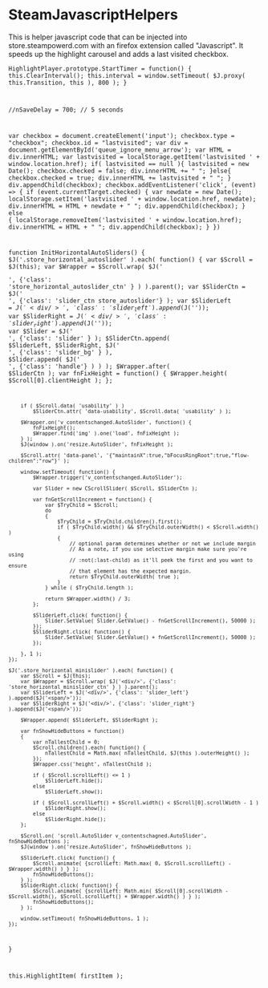 # SteamJavascriptHelpers
This is helper javascript code that can be injected into store.steampowerd.com with an firefox extension called "Javascript".
It speeds up the highlight carousel and adds a last visited checkbox.

<code>HighlightPlayer.prototype.StartTimer = function()
{
	this.ClearInterval();
	this.interval = window.setTimeout( $J.proxy( this.Transition, this ), 800 );
}

//nSaveDelay = 700; // 5 seconds

var checkbox = document.createElement('input');
checkbox.type = "checkbox";
checkbox.id = "lastvisited";
var div = document.getElementById('queue_ignore_menu_arrow');
var HTML = div.innerHTML; 
var lastvisited = localStorage.getItem('lastvisited ' + window.location.href);
if( lastvisited == null ){
 lastvisited = new Date();
 checkbox.checked = false;
 div.innerHTML += " ";
}else{
	checkbox.checked = true;
	div.innerHTML += lastvisited + " ";	
}
div.appendChild(checkbox);
checkbox.addEventListener('click', (event) => {
  if (event.currentTarget.checked) {
		var newdate = new Date();
		localStorage.setItem('lastvisited ' + window.location.href, newdate);
	  div.innerHTML = HTML + newdate + " ";
	  div.appendChild(checkbox);
  } else {
    localStorage.removeItem('lastvisited ' + window.location.href);
		div.innerHTML = HTML + " ";
		div.appendChild(checkbox);
  }
})



function InitHorizontalAutoSliders()
{
	$J('.store_horizontal_autoslider' ).each( function() {
		var $Scroll = $J(this);
		var $Wrapper = $Scroll.wrap( $J('<div/>', {'class': 'store_horizontal_autoslider_ctn' } ) ).parent();
		var $SliderCtn = $J('<div/>', {'class': 'slider_ctn store_autoslider'} );
		var $SliderLeft = $J('<div/>', {'class': 'slider_left'} ).append($J('<span/>'));
		var $SliderRight = $J('<div/>', {'class': 'slider_right'} ).append($J('<span/>'));
		var $Slider = $J('<div/>', {'class': 'slider' } );
		$SliderCtn.append(
			$SliderLeft, $SliderRight,
			$J('<div/>', {'class': 'slider_bg' } ),
			$Slider.append( $J('<div/>', {'class': 'handle'} ) )
		);
		$Wrapper.after( $SliderCtn );
		var fnFixHeight = function() { $Wrapper.height( $Scroll[0].clientHeight ); };

		if ( $Scroll.data( 'usability' ) )
			$SliderCtn.attr( 'data-usability', $Scroll.data( 'usability' ) );

		$Wrapper.on('v_contentschanged.AutoSlider', function() {
			fnFixHeight();
			$Wrapper.find('img' ).one('load', fnFixHeight );
		} );
		$J(window ).on('resize.AutoSlider', fnFixHeight );

		$Scroll.attr( 'data-panel', '{"maintainX":true,"bFocusRingRoot":true,"flow-children":"row"}' );

		window.setTimeout( function() {
			$Wrapper.trigger('v_contentschanged.AutoSlider');

			var Slider = new CScrollSlider( $Scroll, $SliderCtn );

			var fnGetScrollIncrement = function() {
				var $TryChild = $Scroll;
				do
				{
					$TryChild = $TryChild.children().first();
					if ( $TryChild.width() && $TryChild.outerWidth() < $Scroll.width() )
					{
						// optional param determines whether or not we include margin
						// As a note, if you use selective margin make sure you're using
						// :not(:last-child) as it'll peek the first and you want to ensure
						// that element has the expected margin.
						return $TryChild.outerWidth( true );
					}
				} while ( $TryChild.length );

				return $Wrapper.width() / 3;
			};

			$SliderLeft.click( function() {
				Slider.SetValue( Slider.GetValue() - fnGetScrollIncrement(), 50000 );
			});
			$SliderRight.click( function() {
				Slider.SetValue( Slider.GetValue() + fnGetScrollIncrement(), 50000 );
			});

		}, 1 );
	});

	$J('.store_horizontal_minislider' ).each( function() {
		var $Scroll = $J(this);
		var $Wrapper = $Scroll.wrap( $J('<div/>', {'class': 'store_horizontal_minislider_ctn' } ) ).parent();
		var $SliderLeft = $J('<div/>', {'class': 'slider_left'} ).append($J('<span/>'));
		var $SliderRight = $J('<div/>', {'class': 'slider_right'} ).append($J('<span/>'));

		$Wrapper.append( $SliderLeft, $SliderRight );

		var fnShowHideButtons = function()
		{
			var nTallestChild = 0;
			$Scroll.children().each( function() {
				nTallestChild = Math.max( nTallestChild, $J(this ).outerHeight() );
			});
			$Wrapper.css('height', nTallestChild );

			if ( $Scroll.scrollLeft() <= 1 )
				$SliderLeft.hide();
			else
				$SliderLeft.show();

			if ( $Scroll.scrollLeft() + $Scroll.width() < $Scroll[0].scrollWidth - 1 )
				$SliderRight.show();
			else
				$SliderRight.hide();
		};

		$Scroll.on( 'scroll.AutoSlider v_contentschagned.AutoSlider', fnShowHideButtons );
		$J(window ).on('resize.AutoSlider', fnShowHideButtons );

		$SliderLeft.click( function() {
			$Scroll.animate( {scrollLeft: Math.max( 0, $Scroll.scrollLeft() - $Wrapper.width() ) } );
			fnShowHideButtons();
		} );
		$SliderRight.click( function() {
			$Scroll.animate( {scrollLeft: Math.min( $Scroll[0].scrollWidth - $Scroll.width(), $Scroll.scrollLeft() + $Wrapper.width() ) } );
			fnShowHideButtons();
		} );

		window.setTimeout( fnShowHideButtons, 1 );
	});
}

this.HighlightItem( firstItem );
</code>
